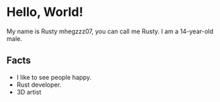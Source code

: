 # Hello, World!
My name is Rusty mhegzzz07, you can call me Rusty. I am a 14-year-old male.

## Facts
- I like to see people happy.
- Rust developer.
- 3D artist
